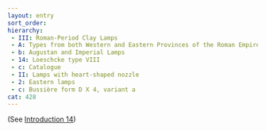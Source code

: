 ```yaml
---
layout: entry
sort_order:
hierarchy:
 - III: Roman-Period Clay Lamps
 - A: Types from both Western and Eastern Provinces of the Roman Empire
 - b: Augustan and Imperial Lamps
 - 14: Loeschcke type VIII
 - c: Catalogue
 - II: Lamps with heart-shaped nozzle
 - 2: Eastern lamps
 - c: Bussière form D X 4, variant a
cat: 428
---
```


(See [Introduction 14](Introduction-14))
